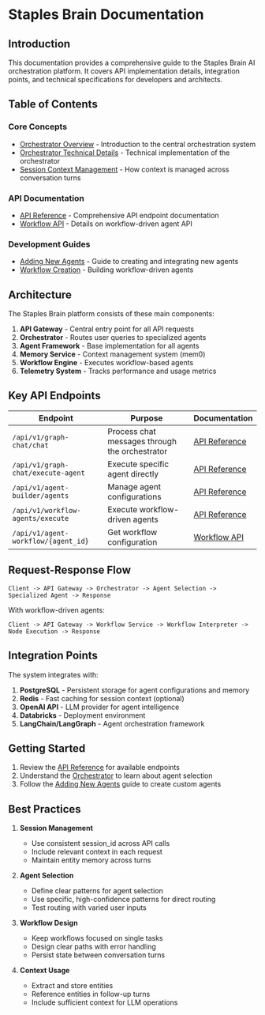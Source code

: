 # Staples Brain Documentation

## Introduction

This documentation provides a comprehensive guide to the Staples Brain AI orchestration platform. It covers API implementation details, integration points, and technical specifications for developers and architects.

## Table of Contents

### Core Concepts

- [Orchestrator Overview](orchestrator.md) - Introduction to the central orchestration system
- [Orchestrator Technical Details](orchestrator_technical.md) - Technical implementation of the orchestrator
- [Session Context Management](session_context.md) - How context is managed across conversation turns

### API Documentation

- [API Reference](api_reference.md) - Comprehensive API endpoint documentation
- [Workflow API](workflow_api.md) - Details on workflow-driven agent API

### Development Guides

- [Adding New Agents](adding_new_agents.md) - Guide to creating and integrating new agents
- [Workflow Creation](workflow_creation.md) - Building workflow-driven agents

## Architecture

The Staples Brain platform consists of these main components:

1. **API Gateway** - Central entry point for all API requests
2. **Orchestrator** - Routes user queries to specialized agents
3. **Agent Framework** - Base implementation for all agents
4. **Memory Service** - Context management system (mem0)
5. **Workflow Engine** - Executes workflow-based agents
6. **Telemetry System** - Tracks performance and usage metrics

## Key API Endpoints

| Endpoint | Purpose | Documentation |
|----------|---------|---------------|
| `/api/v1/graph-chat/chat` | Process chat messages through the orchestrator | [API Reference](api_reference.md#graph-chat-api) |
| `/api/v1/graph-chat/execute-agent` | Execute specific agent directly | [API Reference](api_reference.md#graph-chat-api) |
| `/api/v1/agent-builder/agents` | Manage agent configurations | [API Reference](api_reference.md#agent-builder-api) |
| `/api/v1/workflow-agents/execute` | Execute workflow-driven agents | [API Reference](api_reference.md#workflow-api) |
| `/api/v1/agent-workflow/{agent_id}` | Get workflow configuration | [Workflow API](workflow_api.md#workflow-configuration) |

## Request-Response Flow

```
Client -> API Gateway -> Orchestrator -> Agent Selection -> Specialized Agent -> Response
```

With workflow-driven agents:

```
Client -> API Gateway -> Workflow Service -> Workflow Interpreter -> Node Execution -> Response
```

## Integration Points

The system integrates with:

1. **PostgreSQL** - Persistent storage for agent configurations and memory
2. **Redis** - Fast caching for session context (optional)
3. **OpenAI API** - LLM provider for agent intelligence
4. **Databricks** - Deployment environment
5. **LangChain/LangGraph** - Agent orchestration framework

## Getting Started

1. Review the [API Reference](api_reference.md) for available endpoints
2. Understand the [Orchestrator](orchestrator.md) to learn about agent selection
3. Follow the [Adding New Agents](adding_new_agents.md) guide to create custom agents

## Best Practices

1. **Session Management**
   - Use consistent session_id across API calls
   - Include relevant context in each request
   - Maintain entity memory across turns

2. **Agent Selection**
   - Define clear patterns for agent selection
   - Use specific, high-confidence patterns for direct routing
   - Test routing with varied user inputs

3. **Workflow Design**
   - Keep workflows focused on single tasks
   - Design clear paths with error handling
   - Persist state between conversation turns

4. **Context Usage**
   - Extract and store entities
   - Reference entities in follow-up turns
   - Include sufficient context for LLM operations